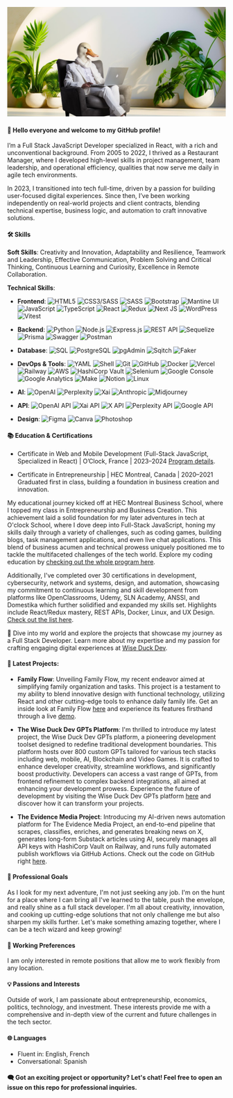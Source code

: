 ![Bannière](https://github.com/yannick-leguennec/yannick-leguennec/blob/main/banner_github.jpg)


#### 👋 Hello everyone and welcome to my GitHub profile!

I’m a Full Stack JavaScript Developer specialized in React, with a rich and unconventional background. From 2005 to 2022, I thrived as a Restaurant Manager, where I developed high-level skills in project management, team leadership, and operational efficiency, qualities that now serve me daily in agile tech environments.

In 2023, I transitioned into tech full-time, driven by a passion for building user-focused digital experiences. Since then, I’ve been working independently on real-world projects and client contracts, blending technical expertise, business logic, and automation to craft innovative solutions.



#### 🛠 Skills


 **Soft Skills**: Creativity and Innovation, Adaptability and Resilience, Teamwork and Leadership, Effective Communication, Problem Solving and Critical Thinking, Continuous Learning and Curiosity, Excellence in Remote Collaboration.
 
 
 **Technical Skills**:

- **Frontend**: ![HTML5](https://img.shields.io/badge/-HTML5-black?style=flat-square&logo=html5) ![CSS3/SASS](https://img.shields.io/badge/-CSS3-black?style=flat-square&logo=css) ![SASS](https://img.shields.io/badge/-SASS-black?style=flat-square&logo=sass&logoColor=white) ![Bootstrap](https://img.shields.io/badge/-Bootstrap-black?style=flat-square&logo=bootstrap&logoColor=white) ![Mantine UI](https://img.shields.io/badge/-MantineUI-black?style=flat-square&logo=mantineui&logoColor=white) ![JavaScript](https://img.shields.io/badge/-JavaScript-black?style=flat-square&logo=javascript) ![TypeScript](https://img.shields.io/badge/-TypeScript-black?style=flat-square&logo=typescript) ![React](https://img.shields.io/badge/-React-black?style=flat-square&logo=react) ![Redux](https://img.shields.io/badge/-Redux-black?style=flat-square&logo=redux) ![Next JS](https://img.shields.io/badge/-Next.js-black?style=flat-square&logo=next.js&logoColor=white) ![WordPress](https://img.shields.io/badge/WordPress-black?style=flat-square&logo=wordpress&logoColor=white) ![Vitest](https://img.shields.io/badge/-Vitest-black?style=flat-square&logo=vitest)
  
- **Backend**: ![Python](https://img.shields.io/badge/-Python-black?style=flat-square&logo=python&logoColor=blue) ![Node.js](https://img.shields.io/badge/-Node.js-black?style=flat-square&logo=node.js) ![Express.js](https://img.shields.io/badge/-Express.js-black?style=flat-square&logo=express) ![REST API](https://img.shields.io/badge/-REST_API-black?style=flat-square&logo=rest) ![Sequelize](https://img.shields.io/badge/-Sequelize-black?style=flat-square&logo=sequelize) ![Prisma](https://img.shields.io/badge/-Prisma-black?style=flat-square&logo=prisma) ![Swagger](https://img.shields.io/badge/-Swagger-black?style=flat-square&logo=swagger) ![Postman](https://img.shields.io/badge/-Postman-black?style=flat-square&logo=postman)
  
- **Database**: ![SQL](https://img.shields.io/badge/-SQL-black?style=flat-square&logo=mysql)  ![PostgreSQL](https://img.shields.io/badge/-PostgreSQL-black?style=flat-square&logo=postgresql) ![pgAdmin](https://img.shields.io/badge/-pgAdmin-black?style=flat-square&logo=pgadmin) ![Sqitch](https://img.shields.io/badge/-Sqitch-black?style=flat-square&logo=sqitch) ![Faker](https://img.shields.io/badge/-Faker-black?style=flat-square&logo=faker)
  
- **DevOps & Tools**: ![YAML](https://img.shields.io/badge/-YAML-black?style=flat-square&logo=yaml&logoColor=red) ![Shell](https://img.shields.io/badge/-Shell-black?style=flat-square&logo=gnubash&logoColor=bleu) ![Git](https://img.shields.io/badge/-Git-black?style=flat-square&logo=git) ![GitHub](https://img.shields.io/badge/-GitHub-black?style=flat-square&logo=github) ![Docker](https://img.shields.io/badge/-Docker-black?style=flat-square&logo=docker&logoColor=blue) ![Vercel](https://img.shields.io/badge/-Vercel-black?style=flat-square&logo=vercel) ![Railway](https://img.shields.io/badge/-Railway-black?style=flat-square&logo=railway) ![AWS](https://img.shields.io/badge/-AWS-black?style=flat-square&logo=aws) ![HashiCorp Vault](https://img.shields.io/badge/-HashiCorp-black?style=flat-square&logo=hashicorp) ![Selenium](https://img.shields.io/badge/-Selenium-black?style=flat-square&logo=selenium) ![Google Console](https://img.shields.io/badge/-Google_Console-black?style=flat-square&logo=googlecloud) ![Google Analytics](https://img.shields.io/badge/-Google_Analytics-black?style=flat-square&logo=google) ![Make](https://img.shields.io/badge/-Make-black?style=flat-square&logo=make) ![Notion](https://img.shields.io/badge/-Notion-black?style=flat-square&logo=notion) ![Linux](https://img.shields.io/badge/-Linux-black?style=flat-square&logo=linux)
  
- **AI**: ![OpenAI](https://img.shields.io/badge/-OpenAI-black?style=flat-square&logo=openai&logoColor=white) ![Perplexity](https://img.shields.io/badge/-Perplexity-black?style=flat-square&logo=perplexity&logoColor=bleu) ![Xai](https://img.shields.io/badge/-Xai-black?style=flat-square&logo=X&logoColor=white) ![Anthropic](https://img.shields.io/badge/-Anthropic-black?style=flat-square&logo=anthropic) ![Midjourney](https://img.shields.io/badge/-Midjourney-black?style=flat-square&logo=midjourney)
  
- **API**: ![OpenAI API](https://img.shields.io/badge/-OpenAI_API-black?style=flat-square&logo=openai) ![Xai API](https://img.shields.io/badge/-Xai_API-black?style=flat-square&logo=x) ![X API](https://img.shields.io/badge/-X_API-black?style=flat-square&logo=x) ![Perplexity API](https://img.shields.io/badge/-Perplexity_API-black?style=flat-square&logo=perplexity) ![Google API](https://img.shields.io/badge/-Google_API-black?style=flat-square&logo=googlecloud)
  
- **Design**: ![Figma](https://img.shields.io/badge/-Figma-black?style=flat-square&logo=figma) ![Canva](https://img.shields.io/badge/-Canva-black?style=flat-square&logo=canva) ![Photoshop](https://img.shields.io/badge/-Photoshop-black?style=flat-square&logo=adobe)



#### 📚 Education & Certifications

- Certificate in Web and Mobile Development (Full-Stack JavaScript, Specialized in React) | O’Clock, France | 2023–2024
[Program details](https://oclock.io/formations/developpeur-web-fullstack-javascript).

- Certificate in Entrepreneurship | HEC Montreal, Canada | 2020–2021
Graduated first in class, building a foundation in business creation and innovation.

My educational journey kicked off at HEC Montreal Business School, where I topped my class in Entrepreneurship and Business Creation. This achievement laid a solid foundation for my later adventures in tech at O'clock School, where I dove deep into Full-Stack JavaScript, honing my skills daily through a variety of challenges, such as coding games, building blogs, task management applications, and even live chat applications. This blend of business acumen and technical prowess uniquely positioned me to tackle the multifaceted challenges of the tech world. Explore my coding education by [checking out the whole program here](https://oclock.io/formations/developpeur-web-fullstack-javascript).

Additionally, I've completed over 30 certifications in development, cybersecurity, network and systems, design, and automation, showcasing my commitment to continuous learning and skill development from platforms like OpenClassrooms, Udemy, SLN Academy, ANSSI, and Domestika which further solidified and expanded my skills set. Highlights include React/Redux mastery, REST APIs, Docker, Linux, and UX Design. [Check out the list here](https://github.com/yannick-leguennec/yannick-leguennec/blob/main/list_certificates.md).



🌟 Dive into my world and explore the projects that showcase my journey as a Full Stack Developer. Learn more about my expertise and my passion for crafting engaging digital experiences at [Wise Duck Dev](https://wiseduckdev.com).



#### 🎯 Latest Projects:
 - **Family Flow**: Unveiling Family Flow, my recent endeavor aimed at simplifying family organization and tasks. This project is a testament to my ability to blend innovative design with functional technology, utilizing React and other cutting-edge tools to enhance daily family life. Get an inside look at Family Flow [here](https://github.com/family-flow-app/FamilyFlow-FrontEnd) and experience its features firsthand through a live [demo](https://familyflow.up.railway.app/).
   
 - **The Wise Duck Dev GPTs Platform**: I'm thrilled to introduce my latest project, the Wise Duck Dev GPTs platform, a pioneering development toolset designed to redefine traditional development boundaries. This platform hosts over 800 custom GPTs tailored for various tech stacks including web, mobile, AI, Blockchain and Video Games. It is crafted to enhance developer creativity, streamline workflows, and significantly boost productivity. Developers can access a vast range of GPTs, from frontend refinement to complex backend integrations, all aimed at enhancing your development prowess. Experience the future of development by visiting the Wise Duck Dev GPTs platform [here](https://wiseduckdevgpts.com) and discover how it can transform your projects.
   
 - **The Evidence Media Project**: Introducing my AI-driven news automation platform for The Evidence Media Project, an end-to-end pipeline that scrapes, classifies, enriches, and generates breaking news on X, generates long-form Substack articles using AI, securely manages all API keys with HashiCorp Vault on Railway, and runs fully automated publish workflows via GitHub Actions. Check out the code on GitHub right [here](https://github.com/yannick-leguennec/babylon_archives_bot).

#### 🚀 Professional Goals
As I look for my next adventure, I'm not just seeking any job. I'm on the hunt for a place where I can bring all I've learned to the table, push the envelope, and really shine as a full stack developer. I'm all about creativity, innovation, and cooking up cutting-edge solutions that not only challenge me but also sharpen my skills further. Let's make something amazing together, where I can be a tech wizard and keep growing!

#### 💼 Working Preferences
I am only interested in remote positions that allow me to work flexibly from any location.

#### 💡 Passions and Interests
Outside of work, I am passionate about entrepreneurship, economics, politics, technology, and investment. These interests provide me with a comprehensive and in-depth view of the current and future challenges in the tech sector.

#### 🌐 Languages
- Fluent in: English, French
- Conversational: Spanish

#### 🗨️ Got an exciting project or opportunity? Let's chat! Feel free to open an issue on this repo for professional inquiries.


[comment]: <> (🗨️ For professional inquiries, feel free to open an issue on this repository.)
